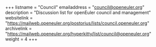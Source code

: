 +++
listname = "Council"
emailaddress = "council@openeuler.org"
description = "Discussion list for openEuler council and management"
websitelink = "https://mailweb.openeuler.org/postorius/lists/council.openeuler.org"
archivelink = "https://mailweb.openeuler.org/hyperkitty/list/council@openeuler.org"
weight =  4
+++
